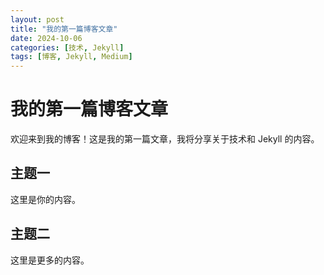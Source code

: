 ```yaml
---
layout: post
title: "我的第一篇博客文章"
date: 2024-10-06
categories: [技术, Jekyll]
tags: [博客, Jekyll, Medium]
---
```


# 我的第一篇博客文章

欢迎来到我的博客！这是我的第一篇文章，我将分享关于技术和 Jekyll 的内容。

## 主题一

这里是你的内容。

## 主题二

这里是更多的内容。
